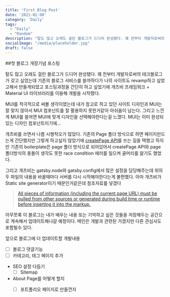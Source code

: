 ```yaml
---
title: 'First Blog Post'
date: '2021-02-08'
category: 'Daily'
tags:
  - "Daily"
  - "Random"
description: "탈도 많고 오래도 걸린 블로그가 드디어 완성됐다. 꽤 전부터 개발자로써의 테크블로그가 갖고 싶었는데 기존의 블로그 서비스를 쓸까하다가 나의 사이트도 revamp하고 싶었고해서 만들게되었고 포스팅과정을 간단히 하고 싶었기에 개츠비 프레임워크 + Material UI 라이브러리를 이용해 개발을 시작했다."
socialImage: "/media/placeholder.jpg"
draft: false
---
```


##첫 블로그 개장기념 포스팅

탈도 많고 오래도 걸린 블로그가 드디어 완성됐다. 꽤 전부터 개발자로써의 테크블로그가 갖고 싶었는데 기존의 블로그 서비스를 쓸까하다가 나의 사이트도 revamp하고 싶었고해서 만들게되었고 포스팅과정을 간단히 하고 싶었기에 개츠비 프레임워크 + Material UI 라이브러리를 이용해 개발을 시작했다.

MUI를 적극적으로 써볼 생각이였는데 내가 참고로 하고 있던 사이트 디자인과 MUI는 잘 맞지 않아서 MUI 컴포넌트를 잘 활용하지 못한거같아 아쉬움이 남는다. 그리고 느낀게 MUI를 쓸꺼면 MUI에 맞게 디자인을 선택해야한다는걸 느꼈다. MUI는 이미 완성되있는 디자인 컴포넌트이기에...

개츠비를 쓰면서 나름 시행착오가 많았다. 기존의 Page 폴더 방식으로 하면 페이지만드는게 간단했지만 그렇게 하고싶지 않았기에 [createPage API](https://www.gatsbyjs.com/docs/reference/routing/creating-routes/)를 쓰는 길을 택했고 하지만 기존의 boilerplate은 page 폴더 방식으로 되어있어서 createPage API와 page 폴더방식의 충돌이 생각도 못한 race condition 에러를 일으켜 골머리를 앓기도 했었다.

그리고 개츠비는 gatsby.node와 gatsby.config에서 많은 설정을 담당해주는데 위의 두 파일의 내용을 바꿀때마다 서버를 다시 시작해야한다는게 불편했다. 아마 개츠비가 Static site generator이기 때문인거같은데 참조자료를 넣겠다

> [All pieces of information (including the current page URL) must be pulled from other sources or generated during build time or runtime before inserting it into the markup.](https://css-tricks.com/how-to-the-get-current-page-url-in-gatsby/)

아무쪼록 이 블로그는 내가 배우는 내용 또는 기억하고 싶은 것들을 저장해두는 공간으로 계속해서 업데이트해나갈 예정이다. 메인은 개발과 관련된 거겠지만 다른 관심사도 포함될수 있다.

앞으로 블로그에 더 업데이트할 개발내용

+ [ ] 블로그 댓글기능
+ [ ] 카테고리, 태그 페이지 추가
+ SEO 설정 다듬기
  + [ ] Sitemap
+ About Page를 어떻게 할지
  + [ ] 포트폴리오 페이지로 만들껀지

